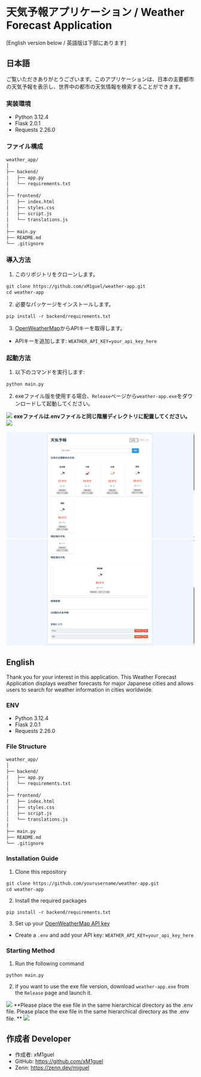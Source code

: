 # 天気予報アプリケーション / Weather Forecast Application

[English version below / 英語版は下部にあります]

## 日本語

ご覧いただきありがとうございます。このアプリケーションは、日本の主要都市の天気予報を表示し、世界中の都市の天気情報を検索することができます。

### 実装環境

- Python 3.12.4
- Flask 2.0.1
- Requests 2.26.0

### ファイル構成
```
weather_app/
│
├── backend/
│   ├── app.py
│   └── requirements.txt
│
├── frontend/
│   ├── index.html
│   ├── styles.css
│   ├── script.js
│   └── translations.js
│
├── main.py
├── README.md
└── .gitignore
```
### 導入方法

1. このリポジトリをクローンします。
```
git clone https://github.com/xM1guel/weather-app.git
cd weather-app
```
2. 必要なパッケージをインストールします。
```
pip install -r backend/requirements.txt
```
3. [OpenWeatherMap](https://home.openweathermap.org/)からAPIキーを取得します。
- APIキーを追加します: `WEATHER_API_KEY=your_api_key_here`

### 起動方法

1. 以下のコマンドを実行します:
```
python main.py
```
2. exeファイル版を使用する場合、`Release`ページから`weather-app.exe`をダウンロードして起動してください。

<img src="https://emojix.s3.ap-northeast-1.amazonaws.com/g3/svg/26a0.svg" width="20" hight="20"> **exeファイルは.envファイルと同じ階層ディレクトリに配置してください。** <img src="https://emojix.s3.ap-northeast-1.amazonaws.com/g3/svg/26a0.svg" width="20" hight="20">

<img src="backend/Screenshot_2.png">

<img src="backend/Screenshot_1.png">

## English

Thank you for your interest in this application. This Weather Forecast Application displays weather forecasts for major Japanese cities and allows users to search for weather information in cities worldwide.

### ENV

- Python 3.12.4
- Flask 2.0.1
- Requests 2.26.0

### File Structure
```
weather_app/
│
├── backend/
│   ├── app.py
│   └── requirements.txt
│
├── frontend/
│   ├── index.html
│   ├── styles.css
│   ├── script.js
│   └── translations.js
│
├── main.py
├── README.md
└── .gitignore
```

### Installation Guide

1. Clone this repository
```
git clone https://github.com/yourusername/weather-app.git
cd weather-app
```
2. Install the required packages
```
pip install -r backend/requirements.txt
```
3. Set up your [OpenWeatherMap API key](https://home.openweathermap.org/)
- Create a `.env` and add your API key: `WEATHER_API_KEY=your_api_key_here`

### Starting Method

1. Run the following command
```
python main.py
```
2. if you want to use the exe file version, download `weather-app.exe` from the `Release` page and launch it.

<img src="https://emojix.s3.ap-northeast-1.amazonaws.com/g3/svg/26a0.svg" width="20" hight="20"> **Please place the exe file in the same hierarchical directory as the .env file. Please place the exe file in the same hierarchical directory as the .env file. ** <img src="https://emojix.s3.ap-northeast-1.amazonaws.com/g3/svg/26a0.svg" width="20" hight="20">

## **作成者 Developer**

- 作成者: xM1guel
- GitHub: https://github.com/xM1guel
- Zenn: https://zenn.dev/miguel
